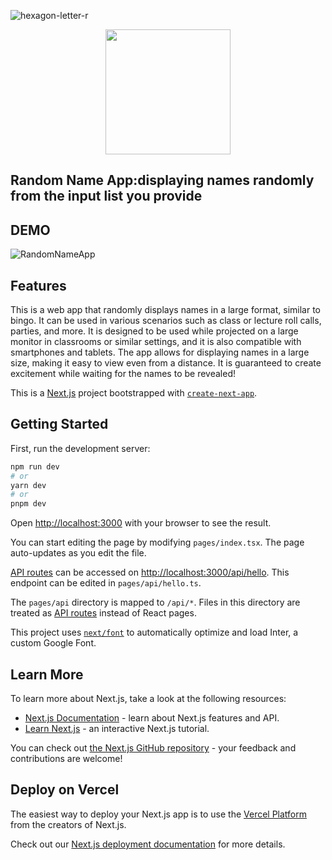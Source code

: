 ![hexagon-letter-r](https://github.com/NyNaNr/randomNameApp/assets/123739414/446ce484-2dab-43cd-87d3-d2e19931c61d)
<p align="center">
  <img width="200" height="200" src="https://www.pexels.com/photo/photo-of-grey-tabby-kitten-lying-down-2558605/](https://github.com/NyNaNr/randomNameApp/assets/123739414/446ce484-2dab-43cd-87d3-d2e19931c61d">
</p>

## Random Name App:displaying names randomly from the input list you provide

## DEMO
![RandomNameApp](https://github.com/NyNaNr/randomNameApp/assets/123739414/89a98732-ec8b-4aa4-8580-d9903c5bb839)

## Features
This is a web app that randomly displays names in a large format, similar to bingo. It can be used in various scenarios such as class or lecture roll calls, parties, and more. It is designed to be used while projected on a large monitor in classrooms or similar settings, and it is also compatible with smartphones and tablets. The app allows for displaying names in a large size, making it easy to view even from a distance. It is guaranteed to create excitement while waiting for the names to be revealed!


This is a [Next.js](https://nextjs.org/) project bootstrapped with [`create-next-app`](https://github.com/vercel/next.js/tree/canary/packages/create-next-app).

## Getting Started

First, run the development server:

```bash
npm run dev
# or
yarn dev
# or
pnpm dev
```

Open [http://localhost:3000](http://localhost:3000) with your browser to see the result.

You can start editing the page by modifying `pages/index.tsx`. The page auto-updates as you edit the file.

[API routes](https://nextjs.org/docs/api-routes/introduction) can be accessed on [http://localhost:3000/api/hello](http://localhost:3000/api/hello). This endpoint can be edited in `pages/api/hello.ts`.

The `pages/api` directory is mapped to `/api/*`. Files in this directory are treated as [API routes](https://nextjs.org/docs/api-routes/introduction) instead of React pages.

This project uses [`next/font`](https://nextjs.org/docs/basic-features/font-optimization) to automatically optimize and load Inter, a custom Google Font.

## Learn More

To learn more about Next.js, take a look at the following resources:

- [Next.js Documentation](https://nextjs.org/docs) - learn about Next.js features and API.
- [Learn Next.js](https://nextjs.org/learn) - an interactive Next.js tutorial.

You can check out [the Next.js GitHub repository](https://github.com/vercel/next.js/) - your feedback and contributions are welcome!

## Deploy on Vercel

The easiest way to deploy your Next.js app is to use the [Vercel Platform](https://vercel.com/new?utm_medium=default-template&filter=next.js&utm_source=create-next-app&utm_campaign=create-next-app-readme) from the creators of Next.js.

Check out our [Next.js deployment documentation](https://nextjs.org/docs/deployment) for more details.
